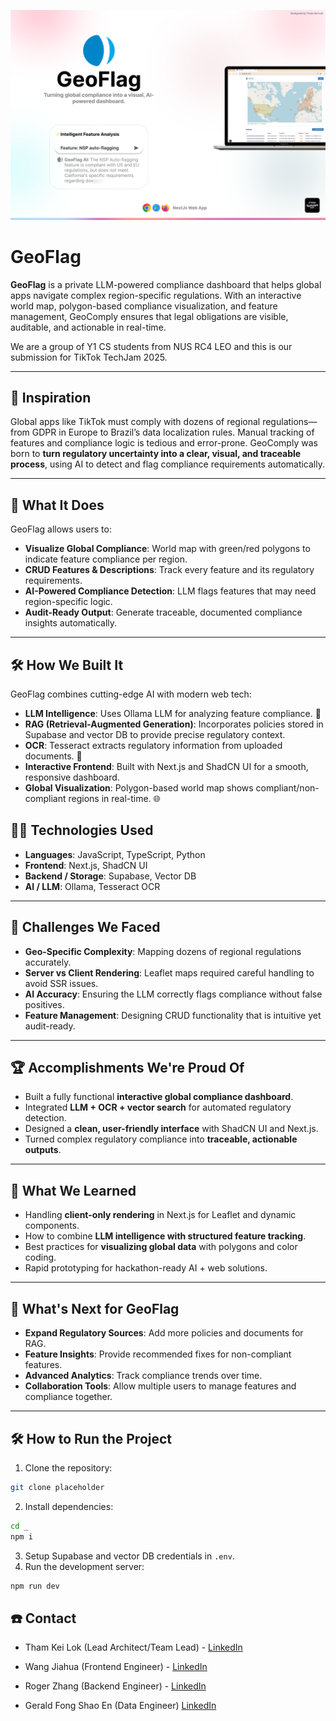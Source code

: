 ![Marketing1](https://raw.githubusercontent.com/RogerZhang888/geoflag/main/marketing/marketing-github-1.png)

# GeoFlag

**GeoFlag** is a private LLM-powered compliance dashboard that helps global apps navigate complex region-specific regulations. With an interactive world map, polygon-based compliance visualization, and feature management, GeoComply ensures that legal obligations are visible, auditable, and actionable in real-time.

We are a group of Y1 CS students from NUS RC4 LEO and this is our submission for TikTok TechJam 2025.

---

## 🚀 Inspiration

Global apps like TikTok must comply with dozens of regional regulations—from GDPR in Europe to Brazil’s data localization rules. Manual tracking of features and compliance logic is tedious and error-prone. GeoComply was born to **turn regulatory uncertainty into a clear, visual, and traceable process**, using AI to detect and flag compliance requirements automatically.

---

## 🎯 What It Does

GeoFlag allows users to:

- **Visualize Global Compliance**: World map with green/red polygons to indicate feature compliance per region.
- **CRUD Features & Descriptions**: Track every feature and its regulatory requirements.
- **AI-Powered Compliance Detection**: LLM flags features that may need region-specific logic.
- **Audit-Ready Output**: Generate traceable, documented compliance insights automatically.

---

## 🛠️ How We Built It

GeoFlag combines cutting-edge AI with modern web tech:

- **LLM Intelligence**: Uses Ollama LLM for analyzing feature compliance. 🤖
- **RAG (Retrieval-Augmented Generation)**: Incorporates policies stored in Supabase and vector DB to provide precise regulatory context.
- **OCR**: Tesseract extracts regulatory information from uploaded documents. 📄
- **Interactive Frontend**: Built with Next.js and ShadCN UI for a smooth, responsive dashboard.
- **Global Visualization**: Polygon-based world map shows compliant/non-compliant regions in real-time. 🌐

## 👨‍💻 Technologies Used

- **Languages**: JavaScript, TypeScript, Python
- **Frontend**: Next.js, ShadCN UI
- **Backend / Storage**: Supabase, Vector DB
- **AI / LLM**: Ollama, Tesseract OCR

---

## 🤔 Challenges We Faced

- **Geo-Specific Complexity**: Mapping dozens of regional regulations accurately.
- **Server vs Client Rendering**: Leaflet maps required careful handling to avoid SSR issues.
- **AI Accuracy**: Ensuring the LLM correctly flags compliance without false positives.
- **Feature Management**: Designing CRUD functionality that is intuitive yet audit-ready.

---

## 🏆 Accomplishments We're Proud Of

- Built a fully functional **interactive global compliance dashboard**.
- Integrated **LLM + OCR + vector search** for automated regulatory detection.
- Designed a **clean, user-friendly interface** with ShadCN UI and Next.js.
- Turned complex regulatory compliance into **traceable, actionable outputs**.

---

## 📖 What We Learned

- Handling **client-only rendering** in Next.js for Leaflet and dynamic components.
- How to combine **LLM intelligence with structured feature tracking**.
- Best practices for **visualizing global data** with polygons and color coding.
- Rapid prototyping for hackathon-ready AI + web solutions.

---

## 🚀 What's Next for GeoFlag

- **Expand Regulatory Sources**: Add more policies and documents for RAG.
- **Feature Insights**: Provide recommended fixes for non-compliant features.
- **Advanced Analytics**: Track compliance trends over time.
- **Collaboration Tools**: Allow multiple users to manage features and compliance together.

---

## 🛠️ How to Run the Project

1. Clone the repository:

```bash
git clone placeholder
```

2. Install dependencies:

```bash
cd _
npm i
```

3. Setup Supabase and vector DB credentials in `.env`.
4. Run the development server:

```bash
npm run dev
```

## ☎️ Contact

- Tham Kei Lok (Lead Architect/Team Lead) - [LinkedIn](https://www.linkedin.com/in/keiloktql/)

- Wang Jiahua (Frontend Engineer) - [LinkedIn](https://www.linkedin.com/in/jiahua-wang-74ewfb/)

- Roger Zhang (Backend Engineer) - [LinkedIn](https://www.linkedin.com/in/roger-zhang-33b98a262/)

- Gerald Fong Shao En (Data Engineer) [LinkedIn](https://www.linkedin.com/in/gerald-fong-shao-en/)
